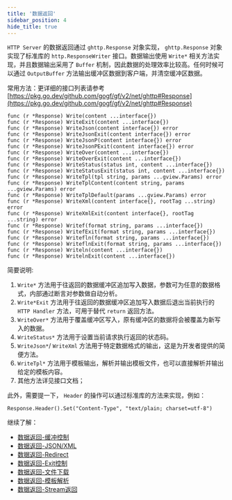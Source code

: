 ```yaml
---
title: '数据返回'
sidebar_position: 4
hide_title: true
---
```


`HTTP Server` 的数据返回通过 `ghttp.Response` 对象实现， `ghttp.Response` 对象实现了标准库的 `http.ResponseWriter` 接口。数据输出使用 `Write*` 相关方法实现，并且数据输出采用了 `Buffer` 机制，因此数据的处理效率比较高。任何时候可以通过 `OutputBuffer` 方法输出缓冲区数据到客户端，并清空缓冲区数据。

常用方法：更详细的接口列表请参考 [https://pkg.go.dev/github.com/gogf/gf/v2/net/ghttp#Response](https://pkg.go.dev/github.com/gogf/gf/v2/net/ghttp#Response)

```
func (r *Response) Write(content ...interface{})
func (r *Response) WriteExit(content ...interface{})
func (r *Response) WriteJson(content interface{}) error
func (r *Response) WriteJsonExit(content interface{}) error
func (r *Response) WriteJsonP(content interface{}) error
func (r *Response) WriteJsonPExit(content interface{}) error
func (r *Response) WriteOver(content ...interface{})
func (r *Response) WriteOverExit(content ...interface{})
func (r *Response) WriteStatus(status int, content ...interface{})
func (r *Response) WriteStatusExit(status int, content ...interface{})
func (r *Response) WriteTpl(tpl string, params ...gview.Params) error
func (r *Response) WriteTplContent(content string, params ...gview.Params) error
func (r *Response) WriteTplDefault(params ...gview.Params) error
func (r *Response) WriteXml(content interface{}, rootTag ...string) error
func (r *Response) WriteXmlExit(content interface{}, rootTag ...string) error
func (r *Response) Writef(format string, params ...interface{})
func (r *Response) WritefExit(format string, params ...interface{})
func (r *Response) Writefln(format string, params ...interface{})
func (r *Response) WriteflnExit(format string, params ...interface{})
func (r *Response) Writeln(content ...interface{})
func (r *Response) WritelnExit(content ...interface{})
```

简要说明:

1. `Write*` 方法用于往返回的数据缓冲区追加写入数据，参数可为任意的数据格式，内部通过断言对参数做自动分析。
2. `Write*Exit` 方法用于往返回的数据缓冲区追加写入数据后退出当前执行的 `HTTP Handler` 方法，可用于替代 `return` 返回方法。
3. `WriteOver*` 方法用于覆盖缓冲区写入，原有缓冲区的数据将会被覆盖为新写入的数据。
4. `WriteStatus*` 方法用于设置当前请求执行返回的状态码。
5. `WriteJson*`/ `WriteXml` 方法用于特定数据格式的输出，这是为开发者提供的简便方法。
6. `WriteTpl*` 方法用于模板输出，解析并输出模板文件，也可以直接解析并输出给定的模板内容。
7. 其他方法详见接口文档；

此外，需要提一下， `Header` 的操作可以通过标准库的方法来实现，例如：

```
Response.Header().Set("Content-Type", "text/plain; charset=utf-8")
```

继续了解：

- [数据返回-缓冲控制](output/goframe-v2.5-md/WEB服务开发/数据返回/数据返回-缓冲控制)
- [数据返回-JSON/XML](output/goframe-v2.5-md/WEB服务开发/数据返回/数据返回-JSONXML)
- [数据返回-Redirect](output/goframe-v2.5-md/WEB服务开发/数据返回/数据返回-Redirect)
- [数据返回-Exit控制](output/goframe-v2.5-md/WEB服务开发/数据返回/数据返回-Exit控制)
- [数据返回-文件下载](output/goframe-v2.5-md/WEB服务开发/数据返回/数据返回-文件下载)
- [数据返回-模板解析](output/goframe-v2.5-md/WEB服务开发/数据返回/数据返回-模板解析)
- [数据返回-Stream返回](output/goframe-v2.5-md/WEB服务开发/数据返回/数据返回-Stream返回)